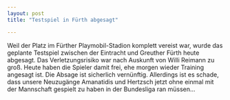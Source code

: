 ```yaml
---
layout: post
title: "Testspiel in Fürth abgesagt"

---
```


Weil der Platz im Fürther Playmobil-Stadion komplett vereist war, wurde das geplante Testspiel zwischen der Eintracht und Greuther Fürth heute abgesagt. Das Verletzungsrisiko war nach Auskunft von Willi Reimann zu groß. Heute haben die Spieler damit frei, ehe morgen wieder Training angesagt ist. Die Absage ist sicherlich vernünftig. Allerdings ist es schade, dass unsere Neuzugänge Amanatidis und Hertzsch jetzt ohne einmal mit der Mannschaft gespielt zu haben in der Bundesliga ran müssen...


